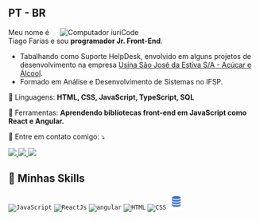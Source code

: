 ## PT - BR
<img src="https://raw.githubusercontent.com/MicaelliMedeiros/micaellimedeiros/master/image/computer-illustration.png" min-width="400px" max-width="400px" width="400px" align="right" alt="Computador iuriCode">

<p align="left"> 
  Meu nome é Tiago Farias e sou <strong>programador Jr. Front-End</strong>.<br></p>
  
- Tabalhando como Suporte HelpDesk, envolvido em alguns projetos de desenvolvimento na empresa <a href="https://www.estiva.com.br/">Usina São José da Estiva S/A - Açúcar e Álcool</a>.<br> 
- Formado em Análise e Desenvolvimento de Sistemas no IFSP.


<p align="left">
  🦄 Linguagens: <strong>HTML, CSS, JavaScript, TypeScript, SQL</strong>
</p>

<p align="left">
  💼 Ferramentas: <strong>Aprendendo biblíotecas front-end em JavaScript como React e Angular.</strong>
</p>

<p align="left">
  💌 Entre em contato comigo: ⤵️
</p>

<p align="left">
  <a href="mailto: tiagofariasnh19@gmail.com" alt="Gmail">
    <img src="https://img.shields.io/badge/Gmail-D14836?style=for-the-badge&logo=gmail&logoColor=white" />
  </a>

  <a href="https://www.instagram.com/tiagofarias15/" alt="Instagram">
    <img src="https://img.shields.io/badge/Instagram-E4405F?style=for-the-badge&logo=instagram&logoColor=white"/>
  </a>
  
  <a href = "https://www.linkedin.com/in/tiago-farias-37b501233/" target="_blank">
    <img src="https://img.shields.io/badge/LinkedIn-0077B5?style=for-the-badge&logo=linkedin&logoColor=white" />
  </a>
</p>  

## 🚀 Minhas Skills


<code><img height="32" src="https://cdn.jsdelivr.net/gh/devicons/devicon/icons/javascript/javascript-original.svg" alt="JavaScript"/></code>
<code><img height="32" src="https://cdn.jsdelivr.net/gh/devicons/devicon/icons/react/react-original.svg" alt="ReactJs" /></code>
<code><img height="32" src="https://cdn.jsdelivr.net/gh/devicons/devicon/icons/angularjs/angularjs-original.svg" alt="angular" /></code>
<code><img height="32" src="https://cdn.jsdelivr.net/gh/devicons/devicon/icons/html5/html5-original-wordmark.svg" alt="HTML" /></code>
<code><img height="32" src="https://cdn.jsdelivr.net/gh/devicons/devicon/icons/css3/css3-original-wordmark.svg" alt="CSS"/></code>
<code><img height="32" src="https://raw.githubusercontent.com/github/explore/80688e429a7d4ef2fca1e82350fe8e3517d3494d/topics/sql/sql.png" alt="SQL"/></code>
